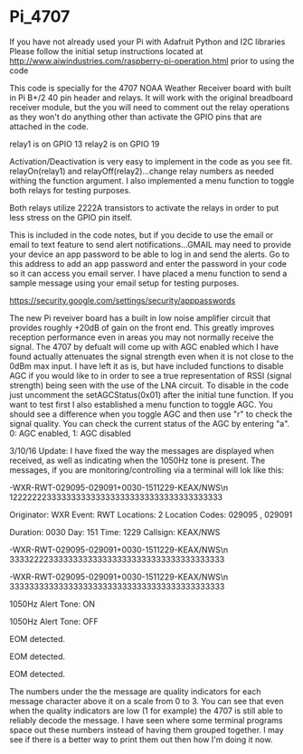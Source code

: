 # Pi_4707
If you have not already used your Pi with Adafruit Python and I2C libraries Please follow the initial setup instructions located at http://www.aiwindustries.com/raspberry-pi-operation.html prior to using the code

This code is specially for the 4707 NOAA Weather Receiver board with built in Pi B+/2 40 pin header and relays. It will work with the original breadboard receiver module, but the you will need to comment out the relay operations as they won't do anything other than activate the GPIO pins that are attached in the code. 

relay1 is on GPIO 13
relay2 is on GPIO 19

Activation/Deactivation is very easy to implement in the code as you see fit. relayOn(relay1) and relayOff(relay2)...change relay numbers as needed withing the function argument. I also implemented a menu function to toggle both relays for testing purposes.

Both relays utilize 2222A transistors to activate the relays in order to put less stress on the GPIO pin itself.

This is included in the code notes, but if you decide to use the email or email to text feature to send alert notifications...GMAIL may need to provide your device an app password to be able to log in and send the alerts. Go to this address to add an app password and enter the password in your code so it can access you email server. I have placed a menu function to send a sample message using your email setup for testing purposes.

https://security.google.com/settings/security/apppasswords


The new Pi reveiver board has a built in low noise amplifier circuit that provides roughly +20dB of gain on the front end. This greatly improves reception performance even in areas you may not normally receive the signal. The 4707 by defualt will come up with AGC enabled which I have found actually attenuates the signal strength even when it is not close to the 0dBm max input. I have left it as is, but have included functions to disable AGC if you would like to in order to see a true representation of RSSI (signal strength) being seen with the use of the LNA circuit. To disable in the code just uncomment the setAGCStatus(0x01) after the initial tune function. If you want to test first I also established a menu function to toggle AGC. You should see a difference when you toggle AGC and then use "r" to check the signal quality. You can check the current status of the AGC by entering "a". 0: AGC enabled, 1: AGC disabled

3/10/16 Update:
I have fixed the way the messages are displayed when received, as well as indicating when the 1050Hz tone is present. The messages, if you are monitoring/controlling via a terminal will lok like this:

-WXR-RWT-029095-029091+0030-1511229-KEAX/NWS\n 
12222222333333333333333333333333333333333333 

Originator:  WXR 
Event:  RWT 
Locations:  2
Location Codes:
029095 , 029091 

Duration:  0030 
Day:  151 
Time:  1229 
Callsign:  KEAX/NWS  


 
-WXR-RWT-029095-029091+0030-1511229-KEAX/NWS\n 
33332222333333333333333333333333333333333333 


 
-WXR-RWT-029095-029091+0030-1511229-KEAX/NWS\n 
33333333333333333333333333333333333333333333 


1050Hz Alert Tone: ON

1050Hz Alert Tone: OFF

EOM detected.

EOM detected.

EOM detected.

The numbers under the the message are quality indicators for each message character above it on a scale from 0 to 3. You can see that even when the quality indicators are low (1 for example) the 4707 is still able to reliably decode the message. I have seen where some terminal programs space out these numbers instead of having them grouped together. I may see if there is a better way to print them out then how I'm doing it now.
